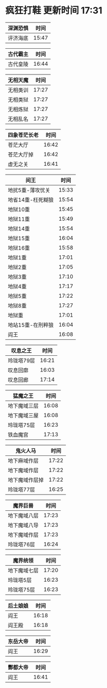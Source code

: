 # 疯狂打鞋 更新时间 17:31

| 深渊恐惧   | 时间    |
|--------|-------|
| 评济海底 | 15:47 |

| 古代霸主   | 时间    |
|--------|-------|
| 古代皇陵 | 16:44 |

| 无相天魔   | 时间    |
|--------|-------|
| 无相类训 | 17:27 |
| 无相类狱 | 17:27 |
| 无相炼狱 | 17:27 |
| 无相乱名 | 17:27 |

| 四象苍茫长老   | 时间    |
|--------|-------|
| 苍茫大厅 | 16:42 |
| 苍茫大厅掉 | 16:42 |
| 虚无之关 | 16:41 |

| 间王   | 时间    |
|--------|-------|
| 地扰5重-薄攻忧关 | 15:33 |
| 地省14重-枉死糊狼 | 15:54 |
| 地狱10重 | 15:45 |
| 地狱11重 | 15:49 |
| 地狱14重 | 15:54 |
| 地狱15重 | 16:04 |
| 地狱16重 | 15:58 |
| 地狱1重 | 17:01 |
| 地狱2重 | 17:05 |
| 地狱3重 | 17:10 |
| 地狱4重 | 17:17 |
| 地狱5重 | 17:22 |
| 地狱8重 | 17:27 |
| 地狱重 | 17:01 |
| 地站15重-在刑粹狼 | 16:04 |
| 阎王 | 16:08 |

| 叹息之王   | 时间    |
|--------|-------|
| 玲珑塔79层 | 16:21 |
| 叹息回廓 | 16:03 |
| 叹息回廊 | 17:14 |

| 猛魔之王   | 时间    |
|--------|-------|
| 地下魔域三层 | 16:08 |
| 地下魔域三屋 | 16:08 |
| 玲珑塔75层 | 16:23 |
| 铁血魔宫 | 17:13 |

| 鬼火人马   | 时间    |
|--------|-------|
| 地下麻域作层 | 17:22 |
| 地下魔域作层 | 17:22 |
| 地下魔域作层掉 | 17:22 |
| 玲珑塔77层 | 16:25 |

| 魔界巨兽   | 时间    |
|--------|-------|
| 地下魔域八层 | 17:23 |
| 地下魔域八导 | 17:23 |
| 地下魔域作层 | 17:23 |
| 玲珑塔76层 | 16:24 |

| 魔界统领   | 时间    |
|--------|-------|
| 地下魔域七层 | 17:20 |
| 玲珑塔5层 | 16:23 |
| 玲珑塔75层 | 16:23 |

| 后土娘娘   | 时间    |
|--------|-------|
| 阎王 | 16:18 |
| 阎王殿 | 16:18 |

| 东岳大帝   | 时间    |
|--------|-------|
| 阎王 | 16:29 |

| 酆都大帝   | 时间    |
|--------|-------|
| 阎王 | 16:41 |